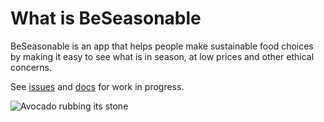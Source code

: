 # What is BeSeasonable

BeSeasonable is an app that helps people make sustainable food choices by making it easy to see what is in season, at low prices and other ethical concerns. 

See [issues](https://github.com/harakeke-2020/Final-Project-Be-Seasonable/issues) and [docs](https://github.com/harakeke-2020/Final-Project-Be-Seasonable/wiki) for work in progress.

![Avocado rubbing its stone](https://i.postimg.cc/L5nd8nwY/Image-from-i-OS.png)
